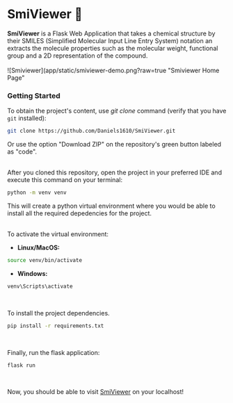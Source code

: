 # SmiViewer 🧪

**SmiViewer** is a Flask Web Application that takes a chemical structure by their SMILES (Simplified Molecular Input Line Entry System)
notation an extracts the molecule properties such as the molecular weight, functional group and a 2D representation of the compound.<br>  
![Smiviewer](app/static/smiviewer-demo.png?raw=true "Smiviewer Home Page"

### Getting Started
To obtain the project's content,  use _git clone_ command (verify that you have `git` installed):  
```bash
git clone https://github.com/Daniels1610/SmiViewer.git
```
Or use the option "Download ZIP" on the repository's green button labeled as "code".<br><br>
  
  
After you cloned this repository, open the project in your preferred IDE and execute this command on your terminal:
```bash
python -m venv venv
```
  
This will create a python virtual environment where you would be able to install all the required depedencies for the project.<br><br>
  
    
To activate the virtual environment:    
- **Linux/MacOS:**
```bash
source venv/bin/activate
```

- **Windows:**
```bash
venv\Scripts\activate
```
<br>
    
To install the project dependencies.
```bash
pip install -r requirements.txt
```
<br>
  
    
Finally, run the flask application:
```bash
flask run
```
<br>

Now, you should be able to visit [SmiViewer](http://127.0.0.1:5000) on your localhost!
